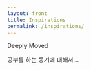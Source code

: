 ```yaml
---
layout: front
title: Inspirations
permalink: /inspirations/
---
```


Deeply Moved

공부를 하는 동기에 대해서...

